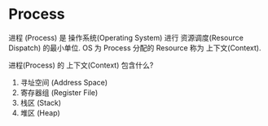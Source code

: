 # Process

进程 (Process) 是 操作系统(Operating System) 进行 资源调度(Resource Dispatch) 的最小单位. OS 为 Process 分配的 Resource 称为 上下文(Context).

进程(Process) 的 上下文(Context) 包含什么?

1. 寻址空间 (Address Space)
2. 寄存器组 (Register File)
3. 栈区 (Stack)
4. 堆区 (Heap)
